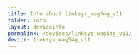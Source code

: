```yaml
---
title: Info about linksys_wag54g_v11
folder: info
layout: deviceinfo
permalink: /devices/linksys_wag54g_v11/
device: linksys_wag54g_v11
---
```

